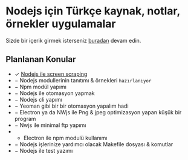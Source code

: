 # Nodejs için Türkçe kaynak, notlar, örnekler uygulamalar


Sizde bir içerik girmek isterseniz [buradan](https://github.com/nodejs-dersleri/nodejs-dersleri-generator) devam edin. 

##  Planlanan Konular
* ✓ [Nodejs ile screen scraping](http://nodejs-dersleri.github.io/articles/nodejs-ile-screen-scraping/) 
* − Nodejs modullerinin tanıtımı & örnekleri `hazırlanıyor`
* − Npm modül yapımı
* − Nodejs ile otomasyon yapmak
* − Nodejs cli yapımı 
* − Yeoman gibi bir bir otomasyon yapalım hadi
* − Electron ya da NWjs ile Png & jpeg optimizasyon yapan küşük bir program
* − Nwjs ile minimal ftp yapımı
* - Electron ile npm modulü kullanımı
* − Nodejs işlerinize yardımcı olacak Makefile dosyası & komutlar
* − Nodejs ile test yazımı


